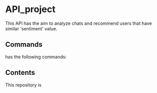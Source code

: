 # API_project

This API has the aim to analyze chats and recommend users that have similar 'sentiment' value.  

## Commands  

has the following commands:

## Contents

This repository is 












